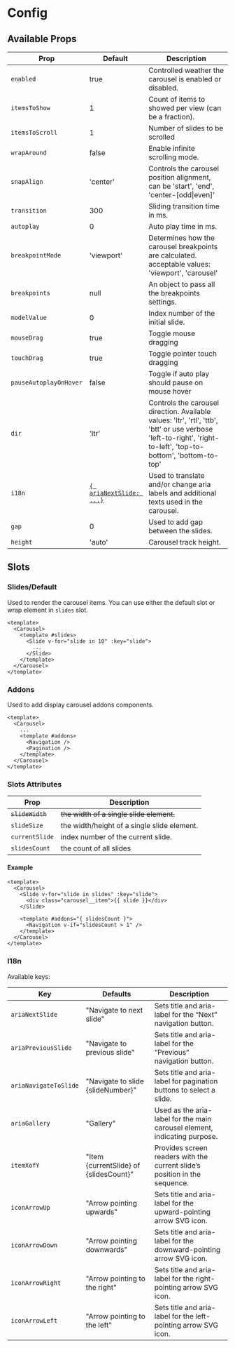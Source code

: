 # Config

## Available Props

| Prop                   | Default                          | Description                                                                                                                                                                           |
| ---------------------- | -------------------------------- | ------------------------------------------------------------------------------------------------------------------------------------------------------------------------------------- |
| `enabled`              | true                             | Controlled weather the carousel is enabled or disabled. <Badge text="0.8.0"/>                                                                                                         |
| `itemsToShow`          | 1                                | Count of items to showed per view (can be a fraction).                                                                                                                                |
| `itemsToScroll`        | 1                                | Number of slides to be scrolled                                                                                                                                                       |
| `wrapAround`           | false                            | Enable infinite scrolling mode.                                                                                                                                                       |
| `snapAlign`            | 'center'                         | Controls the carousel position alignment, can be 'start', 'end', 'center-[odd\|even]'                                                                                                 |
| `transition`           | 300                              | Sliding transition time in ms.                                                                                                                                                        |
| `autoplay`             | 0                                | Auto play time in ms.                                                                                                                                                                 |
| `breakpointMode`       | 'viewport'                       | Determines how the carousel breakpoints are calculated. acceptable values: 'viewport', 'carousel' <Badge text="0.5.0"/>                                                               |
| `breakpoints`          | null                             | An object to pass all the breakpoints settings.                                                                                                                                       |
| `modelValue`           | 0                                | Index number of the initial slide.                                                                                                                                                    |
| `mouseDrag`            | true                             | Toggle mouse dragging                                                                                                                                                                 |
| `touchDrag`            | true                             | Toggle pointer touch dragging                                                                                                                                                         |
| `pauseAutoplayOnHover` | false                            | Toggle if auto play should pause on mouse hover                                                                                                                                       |
| `dir`                  | 'ltr'                            | Controls the carousel direction. Available values: 'ltr', 'rtl', 'ttb', 'btt' or use verbose 'left-to-right', 'right-to-left', 'top-to-bottom', 'bottom-to-top' <Badge text="0.7.0"/> |
| `i18n`                 | [`{ ariaNextSlide: ...}`](#i18n) | Used to translate and/or change aria labels and additional texts used in the carousel. <Badge text="0.3.1"/>                                                                          |
| `gap`                  | 0                                | Used to add gap between the slides. <Badge text="0.6.0"/>                                                                                                                             |
| `height`               | 'auto'                           | Carousel track height. <Badge text="0.7.0"/>                                                                                                                                          |


## Slots

### Slides/Default

Used to render the carousel items. You can use either the default slot or wrap element in `slides` slot.

```vue
<template>
  <Carousel>
    <template #slides>
      <Slide v-for="slide in 10" :key="slide">
        ...
      </Slide>
    </template>
  </Carousel>
</template>
```

### Addons

Used to add display carousel addons components.

```vue
<template>
  <Carousel>
    ...
    <template #addons>
      <Navigation />
      <Pagination />
    </template>
  </Carousel>
</template>
```

### Slots Attributes

| Prop             | Description                                                                                 |
| ---------------- | ------------------------------------------------------------------------------------------- |
| ~~`slideWidth`~~ | ~~the width of a single slide element.~~  <Badge type="danger" text="Rename to slideSize"/> |
| `slideSize`      | the width/height of a single slide element.                                                 |
| `currentSlide`   | index number of the current slide.                                                          |
| `slidesCount`    | the count of all slides                                                                     |

#### Example

```vue {7,8,9}
<template>
  <Carousel>
    <Slide v-for="slide in slides" :key="slide">
      <div class="carousel__item">{{ slide }}</div>
    </Slide>
  
    <template #addons="{ slidesCount }">
      <Navigation v-if="slidesCount > 1" />
    </template>
  </Carousel>
</template>
```

### I18n

Available keys:

| Key                   | Defaults                               | Description                                                                |
| --------------------- | -------------------------------------- | -------------------------------------------------------------------------- |
| `ariaNextSlide`       | "Navigate to next slide"               | Sets title and aria-label for the “Next” navigation button.                |
| `ariaPreviousSlide`   | "Navigate to previous slide"           | Sets title and aria-label for the “Previous” navigation button.            |
| `ariaNavigateToSlide` | "Navigate to slide {slideNumber}"      | Sets title and aria-label for pagination buttons to select a slide.        |
| `ariaGallery`         | "Gallery"                              | Used as the aria-label for the main carousel element, indicating purpose.  |
| `itemXofY`            | "Item {currentSlide} of {slidesCount}" | Provides screen readers with the current slide’s position in the sequence. |
| `iconArrowUp`         | "Arrow pointing upwards"               | Sets title and aria-label for the upward-pointing arrow SVG icon.          |
| `iconArrowDown`       | "Arrow pointing downwards"             | Sets title and aria-label for the downward-pointing arrow SVG icon.        |
| `iconArrowRight`      | "Arrow pointing to the right"          | Sets title and aria-label for the right-pointing arrow SVG icon.           |
| `iconArrowLeft`       | "Arrow pointing to the left"           | Sets title and aria-label for the left-pointing arrow SVG icon.            |
